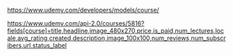 https://www.udemy.com/developers/models/course/

https://www.udemy.com/api-2.0/courses/5816?fields[course]=title,headline,image_480x270,price,is_paid,num_lectures,locale,avg_rating,created,description,image_100x100,num_reviews,num_subscribers,url,status_label

